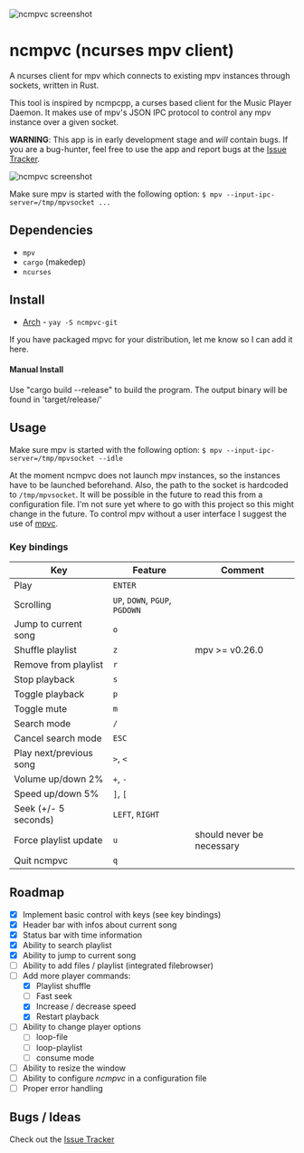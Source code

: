 ![ncmpvc screenshot](https://gitlab.com/mpv-ipc/ncmpvc/raw/master/res/logo.png "logo")
# ncmpvc (ncurses mpv client)

A ncurses client for mpv which connects to existing mpv instances through sockets, written in Rust.

This tool is inspired by ncmpcpp, a curses based client for the Music Player Daemon.
It makes use of mpv's JSON IPC protocol to control any mpv instance over a given socket.

**WARNING**: 
This app is in early development stage and _will_ contain bugs.
If you are a bug-hunter, feel free to use the app and report bugs at the [Issue Tracker](https://gitlab.com/mpv-ipc/ncmpvc/issues).

![ncmpvc screenshot](https://gitlab.com/mpv-ipc/ncmpvc/raw/master/ncmpvc.png "ncmpvc screenshot")

Make sure mpv is started with the following option:
`
$ mpv --input-ipc-server=/tmp/mpvsocket ...
`

## Dependencies

- `mpv`
- `cargo` (makedep)
- `ncurses`

## Install

- [Arch](https://aur.archlinux.org/packages/ncmpvc-git) - `yay -S ncmpvc-git`

If you have packaged mpvc for your distribution, let me know so I can add it here.

#### Manual Install

Use "cargo build --release" to build the program.
The output binary will be found in 'target/release/'

## Usage

Make sure mpv is started with the following option:
`
$ mpv --input-ipc-server=/tmp/mpvsocket --idle
`

At the moment ncmpvc does not launch mpv instances, so the instances have to be launched beforehand. Also, the path to the socket is hardcoded to `/tmp/mpvsocket`. It will be possible in the future to read this from a configuration file.
I'm not sure yet where to go with this project so this might change in the future.
To control mpv without a user interface I suggest the use of [mpvc](https://gitlab.com/mpv-ipc/mpvc-rs).

### Key bindings
Key | Feature | Comment
--- | --- | ---
Play | `ENTER` |
Scrolling | `UP`, `DOWN`, `PGUP`, `PGDOWN` |
Jump to current song | `o`
Shuffle playlist | `z` | mpv >= v0.26.0
Remove from playlist | `r` |
Stop playback | `s` |
Toggle playback | `p` |
Toggle mute | `m` |
Search mode | `/` |
Cancel search mode | `ESC` |
Play next/previous song | `>`, `<` |
Volume up/down 2% | `+`, `-` |
Speed up/down 5% | `]`, `[` |
Seek (+/- 5 seconds) | `LEFT`, `RIGHT` |
Force playlist update | `u` | should never be necessary
Quit ncmpvc | `q` |

## Roadmap
* [x] Implement basic control with keys (see key bindings)
* [x] Header bar with infos about current song
* [x] Status bar with time information
* [x] Ability to search playlist
* [x] Ability to jump to current song
* [ ] Ability to add files / playlist (integrated filebrowser)
* [ ] Add more player commands:
  * [x] Playlist shuffle
  * [ ] Fast seek
  * [x] Increase / decrease speed
  * [x] Restart playback
* [ ] Ability to change player options
  * [ ] loop-file
  * [ ] loop-playlist
  * [ ] consume mode
* [ ] Ability to resize the window
* [ ] Ability to configure _ncmpvc_ in a configuration file
* [ ] Proper error handling

## Bugs / Ideas

Check out the [Issue Tracker](https://gitlab.com/mpv-ipc/ncmpvc/issues)
